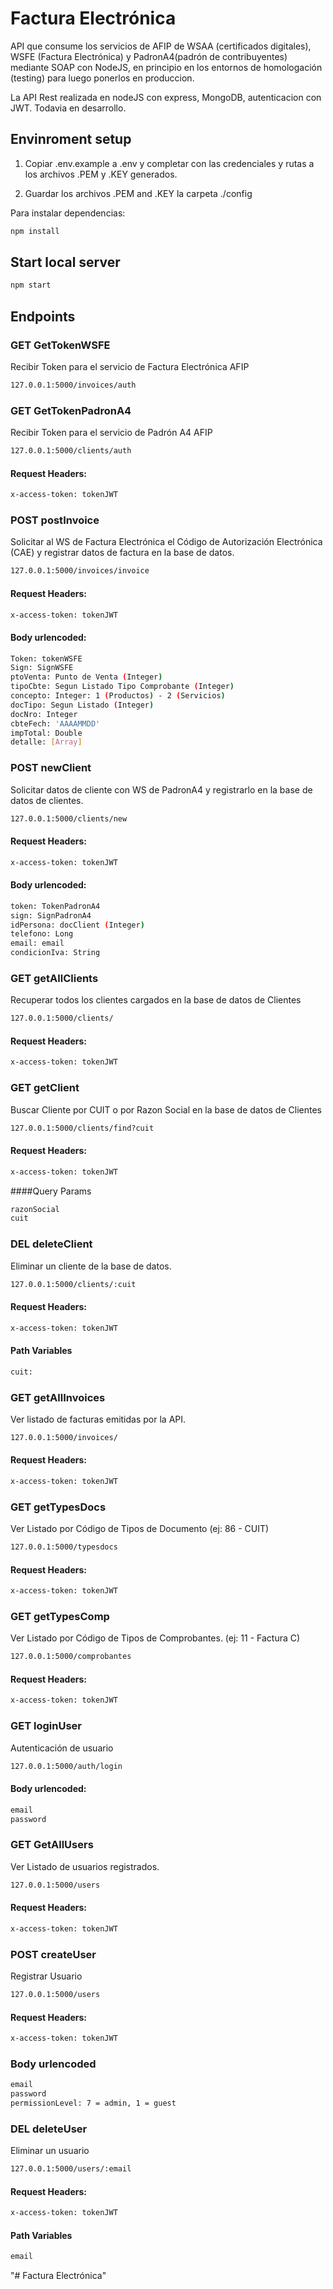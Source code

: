 # Factura Electrónica

API que consume los servicios de AFIP de WSAA (certificados digitales), WSFE (Factura Electrónica) y PadronA4(padrón de contribuyentes) mediante SOAP con NodeJS, en principio en los entornos de homologación (testing) para luego ponerlos en produccion.

La API Rest realizada en nodeJS con express, MongoDB, autenticacion con JWT. Todavia en desarrollo.


## Envinroment setup


1) Copiar .env.example a .env y completar con las credenciales y rutas a los archivos .PEM y .KEY generados. 

2) Guardar los archivos .PEM and .KEY la carpeta ./config

Para instalar dependencias: 

``` bash
npm install
```


## Start local server

``` bash
npm start
```


## Endpoints

### GET GetTokenWSFE
Recibir Token para el servicio de Factura Electrónica AFIP

```bash
127.0.0.1:5000/invoices/auth
```
### GET GetTokenPadronA4
Recibir Token para el servicio de Padrón A4 AFIP

```bash
127.0.0.1:5000/clients/auth
```
#### Request Headers:
```bash
x-access-token: tokenJWT
```

### POST postInvoice
Solicitar al WS de Factura Electrónica el Código de Autorización Electrónica (CAE) y registrar datos de factura en la base de datos.
```bash
127.0.0.1:5000/invoices/invoice
```

#### Request Headers:
```bash
x-access-token: tokenJWT
```

#### Body urlencoded:
```bash
Token: tokenWSFE
Sign: SignWSFE
ptoVenta: Punto de Venta (Integer)
tipoCbte: Segun Listado Tipo Comprobante (Integer)
concepto: Integer: 1 (Productos) - 2 (Servicios)
docTipo: Segun Listado (Integer)
docNro: Integer
cbteFech: 'AAAAMMDD'
impTotal: Double
detalle: [Array]
```

### POST newClient
Solicitar datos de cliente con WS de PadronA4 y registrarlo en la base de datos de clientes.
```bash
127.0.0.1:5000/clients/new
```
#### Request Headers:
```bash
x-access-token: tokenJWT
```
#### Body urlencoded:
```bash
token: TokenPadronA4
sign: SignPadronA4
idPersona: docClient (Integer)
telefono: Long
email: email
condicionIva: String
```

### GET getAllClients
Recuperar todos los clientes cargados en la base de datos de Clientes
```bash
127.0.0.1:5000/clients/
```
#### Request Headers:
```bash
x-access-token: tokenJWT
```

### GET getClient
Buscar Cliente por CUIT o por Razon Social en la base de datos de Clientes
```bash
127.0.0.1:5000/clients/find?cuit
```
#### Request Headers:
```bash
x-access-token: tokenJWT
```
####Query Params
```bash
razonSocial
cuit
```
### DEL deleteClient
Eliminar un cliente de la base de datos.
```bash
127.0.0.1:5000/clients/:cuit
```
#### Request Headers:
```bash
x-access-token: tokenJWT
```
#### Path Variables
```bash
cuit: 
```
### GET getAllInvoices
Ver listado de facturas emitidas por la API.
```bash
127.0.0.1:5000/invoices/
```
#### Request Headers:
```bash
x-access-token: tokenJWT
```

### GET getTypesDocs
Ver Listado por Código de Tipos de Documento (ej: 86 - CUIT)
```bash
127.0.0.1:5000/typesdocs
```
#### Request Headers:
```bash
x-access-token: tokenJWT
```

### GET getTypesComp
Ver Listado por Código de Tipos de Comprobantes. (ej: 11 - Factura C)
```bash
127.0.0.1:5000/comprobantes
```
#### Request Headers:
```bash
x-access-token: tokenJWT
```
### GET loginUser
Autenticación de usuario
```bash
127.0.0.1:5000/auth/login
```

#### Body urlencoded:
```bash
email
password
```
### GET GetAllUsers
Ver Listado de usuarios registrados.
```bash
127.0.0.1:5000/users
```

#### Request Headers:
```bash
x-access-token: tokenJWT
```

### POST createUser
Registrar Usuario
```bash
127.0.0.1:5000/users
```

#### Request Headers:
```bash
x-access-token: tokenJWT
```
### Body urlencoded

```bash
email
password
permissionLevel: 7 = admin, 1 = guest
```

### DEL deleteUser
Eliminar un usuario
```bash
127.0.0.1:5000/users/:email
```
#### Request Headers:
```bash
x-access-token: tokenJWT
```

#### Path Variables 
```bash
email
```



"# Factura Electrónica" 


